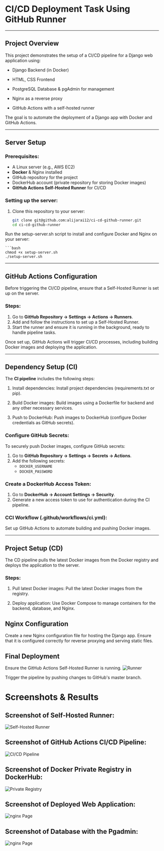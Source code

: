 # CI/CD Deployment Task Using GitHub Runner


---

## Project Overview

This project demonstrates the setup of a CI/CD pipeline for a Django web application using:

- Django Backend (in Docker)

- HTML, CSS Frontend

- PostgreSQL Database & pgAdmin for management

- Nginx as a reverse proxy

- GitHub Actions with a self-hosted runner

The goal is to automate the deployment of a Django app with Docker and GitHub Actions.


---

## Server Setup

### Prerequisites:
- A Linux server (e.g., AWS EC2)
- **Docker**  & Nginx installed
- GitHub repository for the project
- DockerHub account (private repository for storing Docker images)
- **GitHub Actions Self-Hosted Runner** for CI/CD


### Setting up the server:
1. Clone this repository to your server:
   ```bash
   git clone git@github.com:alijarai12/ci-cd-github-runner.git
   cd ci-cd-github-runner

Run the setup-server.sh script to install and configure Docker and Nginx on your server:

    ```bash
    chmod +x setup-server.sh
    ./setup-server.sh

---

## GitHub Actions Configuration

Before triggering the CI/CD pipeline, ensure that a Self-Hosted Runner is set up on the server.


### Steps:
1. Go to **GitHub Repository → Settings → Actions → Runners**.
2. Add and follow the instructions to set up a Self-Hosted Runner.
3. Start the runner and ensure it is running in the background, ready to handle pipeline tasks.

Once set up, GitHub Actions will trigger CI/CD processes, including building Docker images and deploying the application.

---

## Dependency Setup (CI)

The **CI pipeline** includes the following steps:

1. Install dependencies: Install project dependencies (requirements.txt or pip).

2. Build Docker images: Build images using a Dockerfile for backend and any other necessary services.

3. Push to DockerHub: Push images to DockerHub (configure Docker credentials as GitHub secrets).

### Configure GitHub Secrets:
To securely push Docker images, configure GitHub secrets:
1. Go to **GitHub Repository → Settings → Secrets → Actions**.
2. Add the following secrets:
   - `DOCKER_USERNAME`
   - `DOCKER_PASSWORD`


### Create a DockerHub Access Token:
1. Go to **DockerHub → Account Settings → Security**.
2. Generate a new access token to use for authentication during the CI pipeline.

### CCI Workflow (.github/workflows/ci.yml):
Set up GitHub Actions to automate building and pushing Docker images.

---

## Project Setup (CD)

The CD pipeline pulls the latest Docker images from the Docker registry and deploys the application to the server.


### Steps:
1. Pull latest Docker images: Pull the latest Docker images from the registry.

2. Deploy application: Use Docker Compose to manage containers for the backend, database, and Nginx.


## Nginx Configuration 
Create a new Nginx configuration file for hosting the Django app. Ensure that it is configured correctly for reverse proxying and serving static files.


## Final Deployment

Ensure the GitHub Actions Self-Hosted Runner is running.
![Runner](image/runner.png)


Trigger the pipeline by pushing changes to GitHub's master branch.


# Screenshots & Results

## Screenshot of Self-Hosted Runner:
![Self-Hosted Runner](image/seif-host-runner.png)


## Screenshot of GitHub Actions CI/CD Pipeline:
![CI/CD Pipeline](image/ci-cd.png)


## Screenshot of Docker Private Registry in DockerHub:
![Private Registry](image/private-registry.png)


## Screenshot of Deployed Web Application:
![nginx Page](image/webpage.png)


## Screenshot of Database with the Pgadmin:
![nginx Page](image/db.png)

